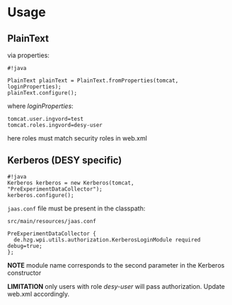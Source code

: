 # Usage 

## PlainText

via properties:

```
#!java

PlainText plainText = PlainText.fromProperties(tomcat, loginProperties);
plainText.configure();
```

where *loginProperties*:

```
tomcat.user.ingvord=test
tomcat.roles.ingvord=desy-user
```

here roles must match security roles in web.xml

## Kerberos (DESY specific)

```
#!java
Kerberos kerberos = new Kerberos(tomcat, "PreExperimentDataCollector");
kerberos.configure();
```

`jaas.conf` file must be present in the classpath:

`src/main/resources/jaas.conf`
```
PreExperimentDataCollector {
  de.hzg.wpi.utils.authorization.KerberosLoginModule required debug=true;
};
```

__NOTE__ module name corresponds to the second parameter in the Kerberos constructor

__LIMITATION__ only users with role *desy-user* will pass authorization. Update web.xml accordingly.